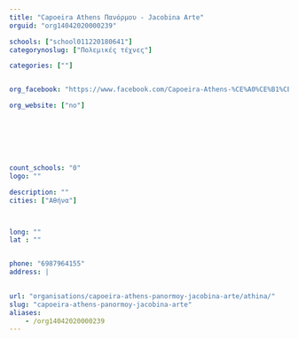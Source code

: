```yaml
---
title: "Capoeira Athens Πανόρμου - Jacobina Arte"
orguid: "org14042020000239"

schools: ["school011220180641"]
categorynoslug: ["Πολεμικές τέχνες"]

categories: [""]


org_facebook: "https://www.facebook.com/Capoeira-Athens-%CE%A0%CE%B1%CE%BD%CF%8C%CF%81%CE%BC%CE%BF%CF%85-Jacobina-Arte-133246870645021/?ref=br_rs"

org_website: ["no"]







count_schools: "0"
logo: ""

description: ""
cities: ["Αθήνα"]



long: ""
lat : ""


phone: "6987964155"
address: |
    

url: "organisations/capoeira-athens-panormoy-jacobina-arte/athina/"
slug: "capoeira-athens-panormoy-jacobina-arte"
aliases:
    - /org14042020000239
---
```



